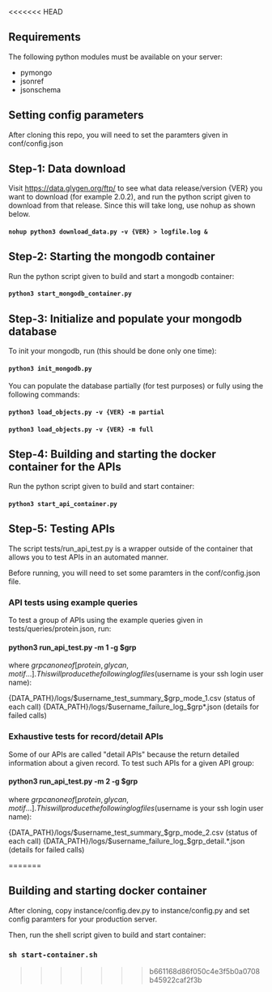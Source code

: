 <<<<<<< HEAD
## Requirements
The following python modules must be available on your server:

* pymongo
* jsonref
* jsonschema


## Setting config parameters
After cloning this repo, you will need to set the paramters given in
conf/config.json


## Step-1: Data download
Visit https://data.glygen.org/ftp/ to see what data release/version {VER} you want to 
download (for example 2.0.2), and run the python script given to download from
that release. Since this will take long, use nohup as shown below.

#### `nohup python3 download_data.py -v {VER} > logfile.log & `



## Step-2: Starting the mongodb container
Run the python script given to build and start a mongodb container:

#### `python3 start_mongodb_container.py`



## Step-3: Initialize and populate your mongodb database
To init your mongodb, run (this should be done only one time):


#### `python3 init_mongodb.py`

You can populate the database partially (for test purposes) or fully using
the following commands:

#### `python3 load_objects.py -v {VER} -m partial`
#### `python3 load_objects.py -v {VER} -m full`



## Step-4: Building and starting the docker container for the APIs
Run the python script given to build and start container:

#### `python3 start_api_container.py`



## Step-5: Testing APIs
The script tests/run_api_test.py is a wrapper outside of the container 
that allows you to test APIs in an automated manner. 

Before running, you will need to set some paramters in the 
conf/config.json file.

### API tests using example queries
To test a group of APIs using the example queries given in 
tests/queries/protein.json, run:

#### python3 run_api_test.py -m 1 -g $grp

where $grp can one of [protein, glycan, motif ...]. This will produce 
the following log files ($username is your ssh login user name):

{DATA_PATH}/logs/$username_test_summary_$grp_mode_1.csv (status of each call)
{DATA_PATH}/logs/$username_failure_log_$grp*.json (details for failed calls)


### Exhaustive tests for record/detail APIs
Some of our APIs are called "detail APIs" because the return detailed
information about a given record. To test such APIs for a given API group:

#### python3 run_api_test.py -m 2 -g $grp

where $grp can one of [protein, glycan, motif ...]. This will produce 
the following log files ($username is your ssh login user name):

{DATA_PATH}/logs/$username_test_summary_$grp_mode_2.csv (status of each call)
{DATA_PATH}/logs/$username_failure_log_$grp_detail.*.json (details for failed calls)


=======
## Building and starting docker container

After cloning, copy instance/config.dev.py to instance/config.py 
and set config paramters for your production server.

Then, run the shell script given to build and start container:

### `sh start-container.sh`
>>>>>>> b661168d86f050c4e3f5b0a0708b45922caf2f3b


